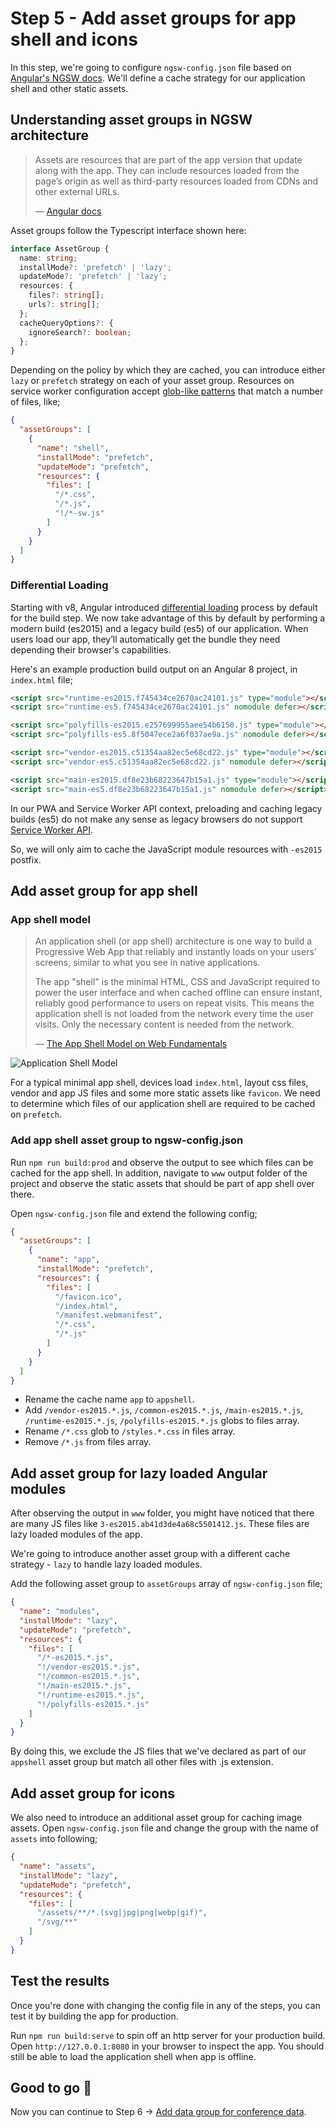 # Step 5 - Add asset groups for app shell and icons

In this step, we're going to configure `ngsw-config.json` file based on [Angular's NGSW docs](https://angular.io/guide/service-worker-config). We'll define a cache strategy for our application shell and other static assets.

## Understanding asset groups in NGSW architecture

> Assets are resources that are part of the app version that update along with the app. They can include resources loaded from the page’s origin as well as third-party resources loaded from CDNs and other external URLs.
> 
> — [Angular docs](https://angular.io/guide/service-worker-config#assetgroups)

Asset groups follow the Typescript interface shown here:

```typescript
interface AssetGroup {
  name: string;
  installMode?: 'prefetch' | 'lazy';
  updateMode?: 'prefetch' | 'lazy';
  resources: {
    files?: string[];
    urls?: string[];
  };
  cacheQueryOptions?: {
    ignoreSearch?: boolean;
  };
}
```

Depending on the policy by which they are cached, you can introduce either `lazy` or `prefetch` strategy on each of your asset group. Resources on service worker configuration accept [glob-like patterns](https://angular.io/guide/service-worker-config#glob-patterns) that match a number of files, like;

```json
{
  "assetGroups": [
    {
      "name": "shell",
      "installMode": "prefetch",
      "updateMode": "prefetch",
      "resources": {
        "files": [
          "/*.css",
          "/*.js",
          "!/*-sw.js"
        ]
      }
    }
  ]
}
```

### Differential Loading

Starting with v8, Angular introduced [differential loading](https://web.dev/codelab-serve-modern-code/) process by default for the build step. We now take advantage of this by default by performing a modern build (es2015) and a legacy build (es5) of our application. When users load our app, they’ll automatically get the bundle they need depending their browser's capabilities.

Here's an example production build output on an Angular 8 project, in `index.html` file;

```html
<script src="runtime-es2015.f745434ce2670ac24101.js" type="module"></script>
<script src="runtime-es5.f745434ce2670ac24101.js" nomodule defer></script>

<script src="polyfills-es2015.e257699955aee54b6150.js" type="module"></script>
<script src="polyfills-es5.8f5047ece2a6f037ae9a.js" nomodule defer></script>

<script src="vendor-es2015.c51354aa82ec5e68cd22.js" type="module"></script>
<script src="vendor-es5.c51354aa82ec5e68cd22.js" nomodule defer></script>

<script src="main-es2015.df8e23b68223647b15a1.js" type="module"></script>
<script src="main-es5.df8e23b68223647b15a1.js" nomodule defer></script>
```

In our PWA and Service Worker API context, preloading and caching legacy builds (es5) do not make any sense as legacy browsers do not support [Service Worker API](https://caniuse.com/#search=Service%20Worker). 

So, we will only aim to cache the JavaScript module resources with `-es2015` postfix.

## Add asset group for app shell

### App shell model

> An application shell (or app shell) architecture is one way to build a Progressive Web App that reliably and instantly loads on your users' screens, similar to what you see in native applications.
>  
> The app "shell" is the minimal HTML, CSS and JavaScript required to power the user interface and when cached offline can ensure instant, reliably good performance to users on repeat visits. This means the application shell is not loaded from the network every time the user visits. Only the necessary content is needed from the network.
> 
> — [The App Shell Model on Web Fundamentals](https://developers.google.com/web/fundamentals/architecture/app-shell)

![Application Shell Model](https://developers.google.com/web/fundamentals/architecture/images/appshell.png)

For a typical minimal app shell, devices load `index.html`, layout css files, vendor and app JS files and some more static assets like `favicon`. We need to determine which files of our application shell are required to be cached on `prefetch`.

### Add app shell asset group to ngsw-config.json

Run `npm run build:prod` and observe the output to see which files can be cached for the app shell. In addition, navigate to `www` output folder of the project and observe the static assets that should be part of app shell over there.

Open `ngsw-config.json` file and extend the following config;

```json
{
  "assetGroups": [
    {
      "name": "app",
      "installMode": "prefetch",
      "resources": {
        "files": [
          "/favicon.ico",
          "/index.html",
          "/manifest.webmanifest",
          "/*.css",
          "/*.js"
        ]
      }
    }
  ]
}
```

* Rename the cache name `app` to `appshell`.
* Add `/vendor-es2015.*.js`, `/common-es2015.*.js`, `/main-es2015.*.js`, `/runtime-es2015.*.js`, `/polyfills-es2015.*.js` globs to files array.
* Rename `/*.css` glob to `/styles.*.css` in files array.
* Remove `/*.js` from files array.

## Add asset group for lazy loaded Angular modules

After observing the output in `www` folder, you might have noticed that there are many JS files like `3-es2015.ab41d3de4a68c5501412.js`. These files are lazy loaded modules of the app.

We're going to introduce another asset group with a different cache strategy - `lazy` to handle lazy loaded modules.

Add the following asset group to `assetGroups` array of `ngsw-config.json` file;

```json
{
  "name": "modules",
  "installMode": "lazy",
  "updateMode": "prefetch",
  "resources": {
    "files": [
      "/*-es2015.*.js",
      "!/vendor-es2015.*.js",
      "!/common-es2015.*.js",
      "!/main-es2015.*.js",
      "!/runtime-es2015.*.js",
      "!/polyfills-es2015.*.js"
    ]
  }
}
```

By doing this, we exclude the JS files that we've declared as part of our `appshell` asset group but match all other files with .js extension.

## Add asset group for icons

We also need to introduce an additional asset group for caching image assets. Open `ngsw-config.json` file and change the group with the name of `assets` into following;

```json
{
  "name": "assets",
  "installMode": "lazy",
  "updateMode": "prefetch",
  "resources": {
    "files": [
      "/assets/**/*.(svg|jpg|png|webp|gif)",
      "/svg/**"
    ]
  }
}
```

## Test the results

Once you're done with changing the config file in any of the steps, you can test it by building the app for production. 

Run `npm run build:serve` to spin off an http server for your production build. Open `http://127.0.0.1:8080` in your browser to inspect the app. You should still be able to load the application shell when app is offline. 

## Good to go 🎯
Now you can continue to Step 6 -> [Add data group for conference data](https://github.com/onderceylan/pwa-workshop-angular-firebase/blob/step-6/README.md). 
